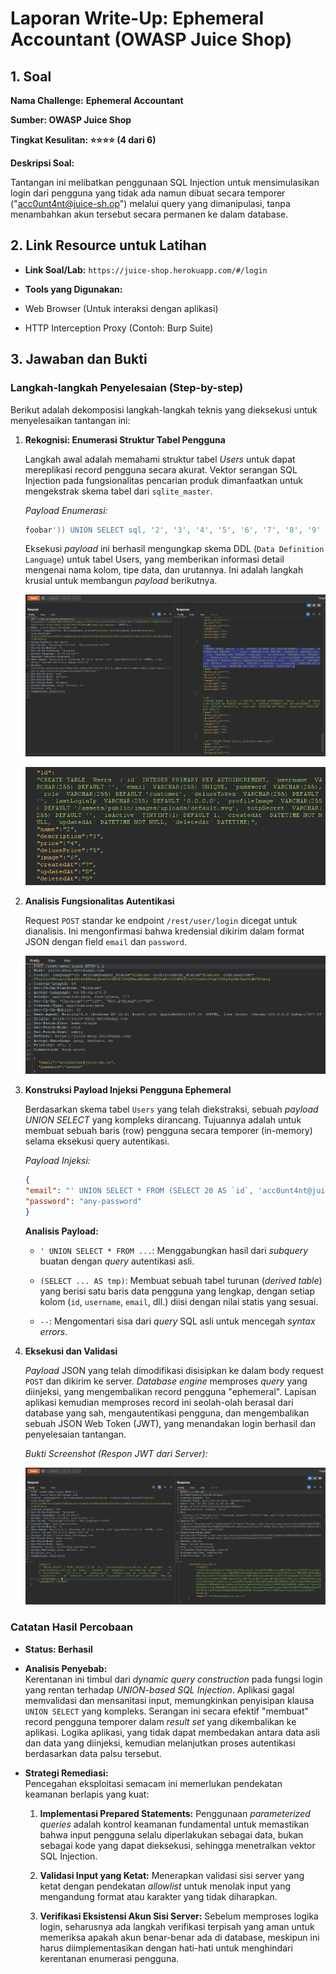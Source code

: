 # Laporan Write-Up: Ephemeral Accountant (OWASP Juice Shop)

## 1. Soal

**Nama Challenge:** **Ephemeral Accountant**

**Sumber: OWASP Juice Shop**

**Tingkat Kesulitan: ⭐⭐⭐⭐ (4 dari 6)**

**Deskripsi Soal:**

Tantangan ini melibatkan penggunaan SQL Injection untuk mensimulasikan login dari pengguna yang tidak ada namun dibuat secara temporer ("acc0unt4nt@juice-sh.op") melalui query yang dimanipulasi, tanpa menambahkan akun tersebut secara permanen ke dalam database.

## 2. Link Resource untuk Latihan

* **Link Soal/Lab:** `https://juice-shop.herokuapp.com/#/login`

* **Tools yang Digunakan:**

* Web Browser (Untuk interaksi dengan aplikasi)

* HTTP Interception Proxy (Contoh: Burp Suite)

## 3. Jawaban dan Bukti

### Langkah-langkah Penyelesaian (Step-by-step)

Berikut adalah dekomposisi langkah-langkah teknis yang dieksekusi untuk menyelesaikan tantangan ini:

1. **Rekognisi: Enumerasi Struktur Tabel Pengguna**

    Langkah awal adalah memahami struktur tabel *Users* untuk dapat mereplikasi record pengguna secara akurat. Vektor serangan SQL Injection pada fungsionalitas pencarian produk dimanfaatkan untuk mengekstrak skema tabel dari `sqlite_master`.

    *Payload Enumerasi:*

    ```sql
    foobar')) UNION SELECT sql, '2', '3', '4', '5', '6', '7', '8', '9' FROM sqlite_master WHERE name='Users'--
    ```

    Eksekusi *payload* ini berhasil mengungkap skema DDL (`Data Definition Language`) untuk tabel Users, yang memberikan informasi detail mengenai nama kolom, tipe data, dan urutannya. Ini adalah langkah krusial untuk membangun *payload* berikutnya.

    ![alt text](images/tio-soal-6/image-2.png)

    ![alt text](images/tio-soal-6/image-3.png)

2. **Analisis Fungsionalitas Autentikasi**

    Request `POST` standar ke endpoint `/rest/user/login` dicegat untuk dianalisis. Ini mengonfirmasi bahwa kredensial dikirim dalam format JSON dengan field `email` dan `password`.

    ![alt text](images/tio-soal-6/image.png)

3. **Konstruksi Payload Injeksi Pengguna Ephemeral**

    Berdasarkan skema tabel `Users` yang telah diekstraksi, sebuah *payload UNION SELECT* yang kompleks dirancang. Tujuannya adalah untuk membuat sebuah baris (row) pengguna secara temporer (in-memory) selama eksekusi query autentikasi.

    *Payload Injeksi:*

    ```json
    {
    "email": "' UNION SELECT * FROM (SELECT 20 AS `id`, 'acc0unt4nt@juice-sh.op' AS `username`, 'acc0unt4nt@juice-sh.op' AS `email`, 'asdasd' AS `password`, 'accounting' AS `role`, '' AS `deluxeToken`, '127.0.0.1' AS `lastLoginIp`, 'default.svg' AS `profileImage`, '' AS `totpSecret`, 1 AS `isActive`, 12983283 AS `createdAt`, 133424 AS `updatedAt`, NULL AS `deletedAt`)--",
    "password": "any-password"
    }
    ```

    **Analisis Payload:**

   * `' UNION SELECT * FROM ...`: Menggabungkan hasil dari *subquery* buatan dengan *query* autentikasi asli.

   * `(SELECT ... AS tmp)`: Membuat sebuah tabel turunan (*derived table*) yang berisi satu baris data pengguna yang lengkap, dengan setiap kolom (`id`, `username`, `email`, dll.) diisi dengan nilai statis yang sesuai.

   * `--`: Mengomentari sisa dari *query* SQL asli untuk mencegah *syntax errors*.

4. **Eksekusi dan Validasi**

    *Payload* JSON yang telah dimodifikasi disisipkan ke dalam body request `POST` dan dikirim ke server. *Database engine* memproses *query* yang diinjeksi, yang mengembalikan record pengguna "ephemeral". Lapisan aplikasi kemudian memproses record ini seolah-olah berasal dari database yang sah, mengautentikasi pengguna, dan mengembalikan sebuah JSON Web Token (JWT), yang menandakan login berhasil dan penyelesaian tantangan.

    *Bukti Screenshot (Respon JWT dari Server):*

    ![alt text](images/tio-soal-6/image-4.png)

### Catatan Hasil Percobaan

* **Status: Berhasil**

* **Analisis Penyebab:**\
Kerentanan ini timbul dari *dynamic query construction* pada fungsi login yang rentan terhadap *UNION-based SQL Injection*. Aplikasi gagal memvalidasi dan mensanitasi input, memungkinkan penyisipan klausa `UNION SELECT` yang kompleks. Serangan ini secara efektif "membuat" record pengguna temporer dalam *result set* yang dikembalikan ke aplikasi. Logika aplikasi, yang tidak dapat membedakan antara data asli dan data yang diinjeksi, kemudian melanjutkan proses autentikasi berdasarkan data palsu tersebut.

* **Strategi Remediasi:**\
Pencegahan eksploitasi semacam ini memerlukan pendekatan keamanan berlapis yang kuat:

  1. **Implementasi Prepared Statements:** Penggunaan *parameterized queries* adalah kontrol keamanan fundamental untuk memastikan bahwa input pengguna selalu diperlakukan sebagai data, bukan sebagai kode yang dapat dieksekusi, sehingga menetralkan vektor SQL Injection.

  2. **Validasi Input yang Ketat:** Menerapkan validasi sisi server yang ketat dengan pendekatan *allowlist* untuk menolak input yang mengandung format atau karakter yang tidak diharapkan.

  3. **Verifikasi Eksistensi Akun Sisi Server:** Sebelum memproses logika login, seharusnya ada langkah verifikasi terpisah yang aman untuk memeriksa apakah akun benar-benar ada di database, meskipun ini harus diimplementasikan dengan hati-hati untuk menghindari kerentanan enumerasi pengguna.